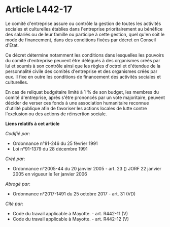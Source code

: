 # Article L442-17

Le comité d'entreprise assure ou contrôle la gestion de toutes les activités sociales et culturelles établies dans
l'entreprise prioritairement au bénéfice des salariés ou de leur famille ou participe à cette gestion, quel qu'en soit le
mode de financement, dans des conditions fixées par décret en Conseil d'Etat.

Ce décret détermine notamment les conditions dans lesquelles les pouvoirs du comité d'entreprise peuvent être délégués à des
organismes créés par lui et soumis à son contrôle ainsi que les règles d'octroi et d'étendue de la personnalité civile des
comités d'entreprise et des organismes créés par eux. Il fixe en outre les conditions de financement des activités sociales
et culturelles.

En cas de reliquat budgétaire limité à 1 % de son budget, les membres du comité d'entreprise, après s'être prononcés par un
vote majoritaire, peuvent décider de verser ces fonds à une association humanitaire reconnue d'utilité publique afin de
favoriser les actions locales de lutte contre l'exclusion ou des actions de réinsertion sociale.

**Liens relatifs à cet article**

_Codifié par_:

  - Ordonnance n°91-246 du 25 février 1991
  - Loi n°91-1379 du 28 décembre 1991

_Créé par_:

  - Ordonnance n°2005-44 du 20 janvier 2005 - art. 23 () JORF 22 janvier 2005 en vigueur le 1er janvier 2006

_Abrogé par_:

  - Ordonnance n°2017-1491 du 25 octobre 2017 - art. 31 (VD)

_Cité par_:

  - Code du travail applicable à Mayotte. - art. R442-11 (V)
  - Code du travail applicable à Mayotte. - art. R442-12 (V)
